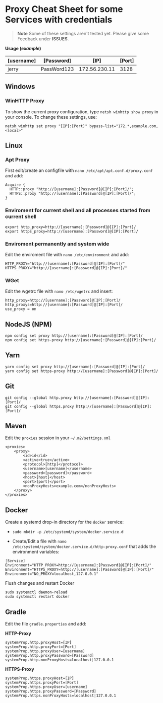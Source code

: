 
# Proxy Cheat Sheet for some Services with credentials

> **Note**
Some of these settings aren't tested yet. Please give some Feedback under **ISSUES**. 

**Usage (*example*)**

| [username]  | [Password]  | [IP]  | [Port]  |
|---|---|---|---|
| jerry  | PassWord123  | 172.56.230.11  | 3128  |

## Windows
### WinHTTP Proxy
To show the current proxy configuration, type `netsh winhttp show proxy` in your console.
To change these settings, use:

`netsh winhttp set proxy "[IP]:[Port]" bypass-list="172.*,example.com,<local>"`

## Linux
### Apt Proxy
First edit/create an configfile with `nano /etc/apt/apt.conf.d/proxy.conf` and add:
```
Acquire {
  HTTP::proxy "http://[username]:[Password]@[IP]:[Port]/";
  HTTPS::proxy "http://[username]:[Password]@[IP]:[Port]/";
}
```
### Enviroment for current shell and **all processes** started from current shell 
```
export http_proxy=http://[username]:[Password]@[IP]:[Port]/
export https_proxy=http://[username]:[Password]@[IP]:[Port]/
```
### Enviroment permanently and system wide
Edit the enviroment file with `nano /etc/environment` and add:
```
HTTP_PROXY="http://[username]:[Password]@[IP]:[Port]/"
HTTPS_PROXY="http://[username]:[Password]@[IP]:[Port]/"
```

### WGet
Edit the wgetrc file with `nano /etc/wgetrc` and insert:
```
http_proxy=http://[username]:[Password]@[IP]:[Port]/
http_proxys=http://[username]:[Password]@[IP]:[Port]/
use_proxy = on
```
## NodeJS (NPM)
```
npm config set proxy http://[username]:[Password]@[IP]:[Port]/
npm config set https-proxy http://[username]:[Password]@[IP]:[Port]/
```
## Yarn
```
yarn config set proxy http://[username]:[Password]@[IP]:[Port]/
yarn config set https-proxy http://[username]:[Password]@[IP]:[Port]/
```
## Git
```
git config --global http.proxy http://[username]:[Password]@[IP]:[Port]/
git config --global https.proxy http://[username]:[Password]@[IP]:[Port]/
```
## Maven
Edit the `proxies` session in your `~/.m2/settings.xml`
```
<proxies>
    <proxy>
        <id>id</id>
        <active>true</active>
        <protocol>[http]</protocol>
        <username>[username]</username>
        <password>[password]</password>
        <host>[host]</host>
        <port>[port]</port>
        <nonProxyHosts>example.com</nonProxyHosts>
    </proxy>
</proxies>
```
## Docker
Create a systemd drop-in directory for the `docker` service:

-   ``` sudo mkdir -p /etc/systemd/system/docker.service.d ```
    
-   Create/Edit a file with `nano /etc/systemd/system/docker.service.d/http-proxy.conf` that adds the environment variables:
```
[Service]
Environment="HTTP_PROXY=http://[username]:[Password]@[IP]:[Port]/"
Environment="HTTPS_PROXY=http://[username]:[Password]@[IP]:[Port]/"
Environment="NO_PROXY=localhost,127.0.0.1"
```
Flush changes and restart Docker

```
sudo systemctl daemon-reload
sudo systemctl restart docker
```
## Gradle
Edit the file `gradle.properties` and add:

**HTTP-Proxy**
```
systemProp.http.proxyHost=[IP]
systemProp.http.proxyPort=[Port]
systemProp.http.proxyUser=[username]
systemProp.http.proxyPassword=[Password]
systemProp.http.nonProxyHosts=localhost|127.0.0.1
```
**HTTPS-Proxy**
```
systemProp.https.proxyHost=[IP]
systemProp.https.proxyPort=[Port]
systemProp.https.proxyUser=[username]
systemProp.https.proxyPassword=[Password]
systemProp.https.nonProxyHosts=localhost|127.0.0.1
```

